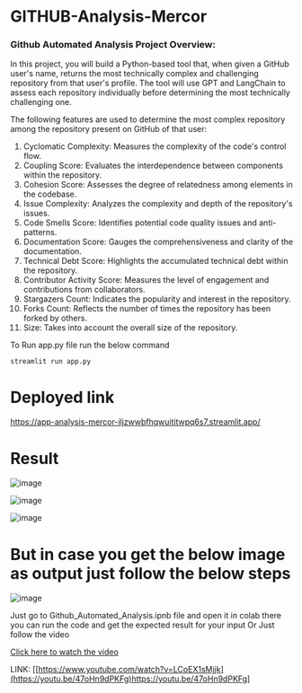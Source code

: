 # GITHUB-Analysis-Mercor

### Github Automated Analysis Project Overview:
In this project, you will build a Python-based tool that, when given a GitHub user's name, returns the most technically complex and challenging repository from that user's profile. The tool will use GPT and LangChain to assess each repository individually before determining the most technically challenging one.

The following features are used to determine the most complex repository among the repository present on GitHub of that user:

1. Cyclomatic Complexity: Measures the complexity of the code's control flow.
2. Coupling Score: Evaluates the interdependence between components within the repository.
3. Cohesion Score: Assesses the degree of relatedness among elements in the codebase.
4. Issue Complexity: Analyzes the complexity and depth of the repository's issues.
5. Code Smells Score: Identifies potential code quality issues and anti-patterns.
6. Documentation Score: Gauges the comprehensiveness and clarity of the documentation.
7. Technical Debt Score: Highlights the accumulated technical debt within the repository.
8. Contributor Activity Score: Measures the level of engagement and contributions from collaborators.
9. Stargazers Count: Indicates the popularity and interest in the repository.
10. Forks Count: Reflects the number of times the repository has been forked by others.
11. Size: Takes into account the overall size of the repository.

To Run app.py file run the below command

    streamlit run app.py

# Deployed link

https://app-analysis-mercor-iljzwwbfhqwuititwpq6s7.streamlit.app/

# Result
![image](https://github.com/Pratyushk2003/GITHUB-Analysis-Mercor/assets/77561223/bb758de5-bb8d-402e-a6ca-0bdbbe84464e)

![image](https://github.com/Pratyushk2003/GITHUB-Analysis-Mercor/assets/77561223/b9228117-4277-4960-9eb9-501f2a2f616b)

![image](https://github.com/Pratyushk2003/GITHUB-Analysis-Mercor/assets/77561223/5d9f4012-324a-4775-8523-9c4c9d92fe63)

# But in case you get the below image as output just follow the below steps

![image](https://github.com/Pratyushk2003/GITHUB-Analysis-Mercor/assets/77561223/58a43069-db30-48a9-a21f-7a88b910bbf5)

Just go to Github_Automated_Analysis.ipnb file and open it in colab there you can run the code and get the expected result for your input 
Or 
Just follow the video

[Click here to watch the video]([[https://www.youtube.com/watch?v=your_video_id](https://www.youtube.com/watch?v=LCoEX1sMjjk)https://www.youtube.com/watch?v=LCoEX1sMjjk](https://youtu.be/47oHn9dPKFg))

LINK: [[https://www.youtube.com/watch?v=LCoEX1sMjjk](https://youtu.be/47oHn9dPKFg)https://youtu.be/47oHn9dPKFg]
